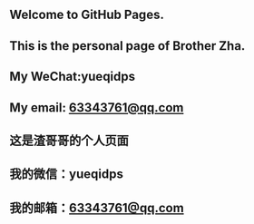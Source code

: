 ##   Welcome to GitHub Pages.
##
##   This is the personal page of Brother Zha. 
##   My WeChat:yueqidps
##   My email: 63343761@qq.com
##   这是渣哥哥的个人页面
##   我的微信：yueqidps
##   我的邮箱：63343761@qq.com 
